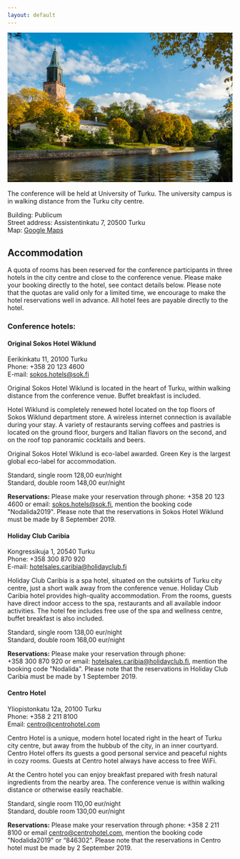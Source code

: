 ```yaml
---
layout: default
---
```


<div class="row">
<div class="col-6 col-12-medium">
     <span class="image fit"><img src="images/resized_aurajoki-syysvareissa_kuva-seilo-ristimaki.jpg" alt="turku image" /></span>
</div>
</div>


The conference will be held at University of Turku. The university campus is in walking distance from the Turku city centre.

Building: Publicum\
Street address: Assistentinkatu 7, 20500 Turku\
Map: [Google Maps](https://goo.gl/maps/aumFgrxJVg6nvgiTA)


## Accommodation

A quota of rooms has been reserved for the conference participants in three hotels in the city centre and close to the conference venue. Please make your booking directly to the hotel, see contact details below. Please note that the quotas are valid only for a limited time, we encourage to make the hotel reservations well in advance. All hotel fees are payable directly to the hotel.

### Conference hotels:

#### Original Sokos Hotel Wiklund 
Eerikinkatu 11, 20100 Turku\
Phone: +358 20 123 4600\
E-mail: sokos.hotels@sok.fi


Original Sokos Hotel Wiklund is located in the heart of Turku, within walking distance from the conference venue. Buffet breakfast is included.

Hotel Wiklund is completely renewed hotel located on the top floors of Sokos Wiklund department store. A wireless internet connection is available during your stay. A variety of restaurants serving coffees and pastries is located on the ground floor, burgers and Italian flavors on the second, and on the roof top panoramic cocktails and beers.

Original Sokos Hotel Wiklund is eco-label awarded. Green Key is the largest global eco-label for accommodation. 

Standard, single room 128,00 eur/night\
Standard, double room 148,00 eur/night

**Reservations:**
Please make your reservation through phone: +358 20 123 4600 or email: sokos.hotels@sok.fi, mention the booking code "Nodalida2019". Please note that the reservations in Sokos Hotel Wiklund must be made by 8 September 2019.



#### Holiday Club Caribia
Kongressikuja 1, 20540 Turku\
Phone: +358 300 870 920\
E-mail: hotelsales.caribia@holidayclub.fi


Holiday Club Caribia is a spa hotel, situated on the outskirts of Turku city centre, just a short walk away from the conference venue. Holiday Club Caribia hotel provides high-quality accommodation. From the rooms, guests have direct indoor access to the spa, restaurants and all available indoor activities. The hotel fee includes free use of the spa and wellness centre, buffet breakfast is also included.

Standard, single room 138,00 eur/night\
Standard, double room 168,00 eur/night

**Reservations:**
Please make your reservation through phone: +358 300 870 920 or email: hotelsales.caribia@holidayclub.fi, mention the booking code "Nodalida". Please note that the reservations in Holiday Club Caribia must be made by 1 September 2019.


#### Centro Hotel
Yliopistonkatu 12a, 20100 Turku\
Phone: +358 2 211 8100\
Email: centro@centrohotel.com


Centro Hotel is a unique, modern hotel located right in the heart of Turku city centre, but away from the hubbub of the city, in an inner courtyard. Centro Hotel offers its guests a good personal service and peaceful nights in cozy rooms.  Guests at Centro hotel always have access to free WiFi.

At the Centro hotel you can enjoy breakfast prepared with fresh natural ingredients from the nearby area. The conference venue is within walking distance or otherwise easily reachable.

Standard, single room 110,00 eur/night\
Standard, double room 130,00 eur/night

**Reservations:**
Please make your reservation through phone: +358 2 211 8100 or email centro@centrohotel.com, mention the booking code "Nodalida2019" or “846302”. Please note that the reservations in Centro hotel must be made by 2 September 2019.

